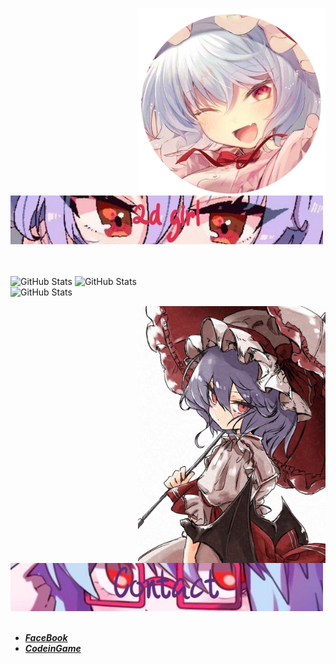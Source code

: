 #
<div>
<img src="./assets/image.png" width="300" align="right" />
<br/>
<br/>
<img src="./assets/banner.jpg" width="500" />
<br/>
<br/>
<br/>
  
![GitHub Stats](https://github-readme-stats.vercel.app/api?username=hizuutar&theme=material-palenight&show_icons=true&hide_border=true&count_private=true)
![GitHub Stats](https://github-readme-streak-stats.herokuapp.com/?user=hizuutar&theme=material-palenight&hide_border=true)<br/>
![GitHub Stats](https://github-readme-stats.vercel.app/api/top-langs/?username=hizuutar&theme=material-palenight&show_icons=true&hide_border=true&layout=compact)

<img src="./assets/imagefull.jpg" width="300" align="right" />
<br/>
<img src="./assets/image2.jpg" width="500" />
  
<br/>
<br/>
  
- [***FaceBook***](https://www.facebook.com/hizutarfake/) <br/>
- [***CodeinGame***](https://www.codingame.com/profile/30bcc7f5764ad67ca7ffd9298911d5a04610346) <br/>


</div>
